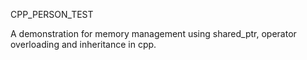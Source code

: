 CPP_PERSON_TEST


A demonstration for memory management using shared_ptr, operator overloading and inheritance in cpp.
